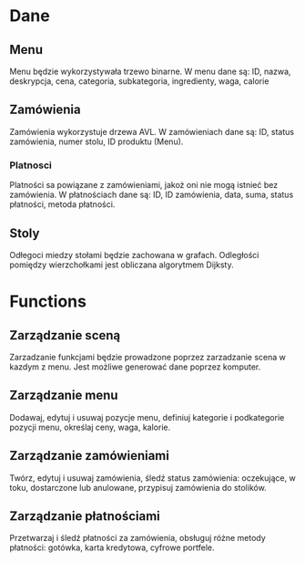 # Dane
## Menu
Menu będzie wykorzystywała trzewo binarne. 
W menu dane są: ID, nazwa, deskrypcja, cena, categoria, subkategoria, ingredienty, waga, calorie

## Zamówienia 
Zamówienia wykorzystuje drzewa AVL.
W zamówieniach dane są: ID, status zamówienia, numer stolu, ID produktu (Menu).

### Platnosci
Platności sa powiązane z zamówieniami, jakoż oni nie mogą istnieć bez zamówienia.
W płatnościach dane są: ID, ID zamówienia, data, suma, status płatności, metoda płatności.

## Stoly
Odłegoci miedzy stołami będzie zachowana w grafach. Odległości pomiędzy wierzchołkami jest obliczana algorytmem Dijksty.


# Functions
## Zarządzanie sceną
Zarzadzanie funkcjami będzie prowadzone poprzez zarzadzanie scena w kazdym z menu. Jest możliwe generować dane poprzez komputer.

## Zarządzanie menu
Dodawaj, edytuj i usuwaj pozycje menu, definiuj kategorie i podkategorie pozycji menu, określaj ceny, waga, kalorie.

## Zarządzanie zamówieniami
Twórz, edytuj i usuwaj zamówienia, śledź status zamówienia: oczekujące, w toku, dostarczone lub anulowane, przypisuj zamówienia do stolików.

## Zarządzanie płatnościami
Przetwarzaj i śledź płatności za zamówienia, obsługuj różne metody płatności: gotówka, karta kredytowa, cyfrowe portfele.
